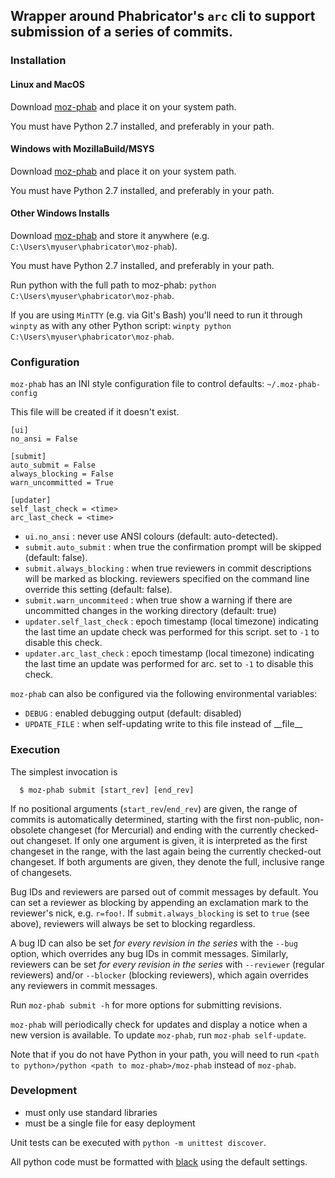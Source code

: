 ## Wrapper around Phabricator's `arc` cli to support submission of a series of commits.

### Installation

#### Linux and MacOS

Download [moz-phab](https://raw.githubusercontent.com/mozilla-conduit/review/master/moz-phab)
and place it on your system path.

You must have Python 2.7 installed, and preferably in your path.

#### Windows with MozillaBuild/MSYS

Download [moz-phab](https://raw.githubusercontent.com/mozilla-conduit/review/master/moz-phab)
and place it on your system path.

You must have Python 2.7 installed, and preferably in your path.

#### Other Windows Installs

Download [moz-phab](https://raw.githubusercontent.com/mozilla-conduit/review/master/moz-phab)
and store it anywhere (e.g. `C:\Users\myuser\phabricator\moz-phab`).

You must have Python 2.7 installed, and preferably in your path.

Run python with the full path to moz-phab:
`python C:\Users\myuser\phabricator\moz-phab`.

If you are using `MinTTY` (e.g. via Git's Bash) you'll need to run it through `winpty`
as with any other Python script:
`winpty python C:\Users\myuser\phabricator\moz-phab`.

### Configuration

`moz-phab` has an INI style configuration file to control defaults: `~/.moz-phab-config`

This file will be created if it doesn't exist.

```
[ui]
no_ansi = False

[submit]
auto_submit = False
always_blocking = False
warn_uncommitted = True

[updater]
self_last_check = <time>
arc_last_check = <time>
```

- `ui.no_ansi` : never use ANSI colours (default: auto-detected).
- `submit.auto_submit` : when true the confirmation prompt will be skipped
    (default: false).
- `submit.always_blocking` : when true reviewers in commit descriptions will be marked
    as blocking. reviewers specified on the command line override this setting
    (default: false).
- `submit.warn_uncommiteed` : when true show a warning if there are uncommitted changes
    in the working directory (default: true)
- `updater.self_last_check` : epoch timestamp (local timezone) indicating the last time
    an update check was performed for this script.  set to `-1` to disable this check.
- `updater.arc_last_check` : epoch timestamp (local timezone) indicating the last time
    an update was performed for arc.  set to `-1` to disable this check.

`moz-phab` can also be configured via the following environmental variables:
- `DEBUG` : enabled debugging output (default: disabled)
- `UPDATE_FILE` : when self-updating write to this file instead of \_\_file\_\_

### Execution

The simplest invocation is

```
  $ moz-phab submit [start_rev] [end_rev]
```

If no positional arguments (`start_rev`/`end_rev`) are given, the
range of commits is automatically determined, starting with the first
non-public, non-obsolete changeset (for Mercurial) and ending with the
currently checked-out changeset.  If only one argument is given, it is
interpreted as the first changeset in the range, with the last again
being the currently checked-out changeset.  If both arguments are
given, they denote the full, inclusive range of changesets.

Bug IDs and reviewers are parsed out of commit messages by default.
You can set a reviewer as blocking by appending an exclamation mark to
the reviewer's nick, e.g.  `r=foo!`.  If `submit.always_blocking` is
set to `true` (see above), reviewers will always be set to blocking
regardless.

A bug ID can also be set *for every revision in the series* with the
`--bug` option, which overrides any bug IDs in commit messages.
Similarly, reviewers can be set *for every revision in the series*
with `--reviewer` (regular reviewers) and/or `--blocker` (blocking
reviewers), which again overrides any reviewers in commit messages.

Run `moz-phab submit -h` for more options for submitting revisions.

`moz-phab` will periodically check for updates and display a notice
when a new version is available.  To update `moz-phab`, run `moz-phab
self-update`.

Note that if you do not have Python in your path, you will need to run
`<path to python>/python <path to moz-phab>/moz-phab` instead of `moz-phab`.

### Development

- must only use standard libraries
- must be a single file for easy deployment

Unit tests can be executed with `python -m unittest discover`.

All python code must be formatted with [black](https://github.com/ambv/black) using the default settings.
